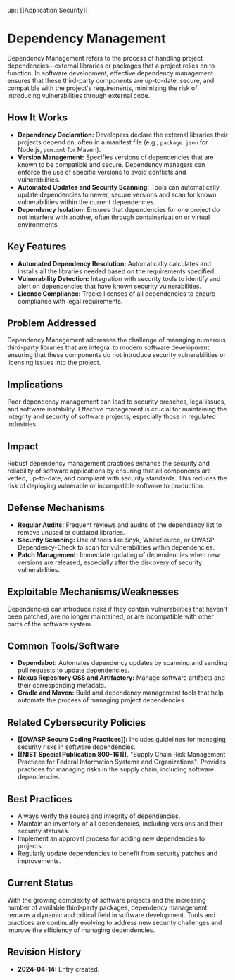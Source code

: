 up:: [[Application Security]]
# Dependency Management

Dependency Management refers to the process of handling project dependencies—external libraries or packages that a project relies on to function. In software development, effective dependency management ensures that these third-party components are up-to-date, secure, and compatible with the project's requirements, minimizing the risk of introducing vulnerabilities through external code.

## How It Works

- **Dependency Declaration:** Developers declare the external libraries their projects depend on, often in a manifest file (e.g., `package.json` for Node.js, `pom.xml` for Maven).
- **Version Management:** Specifies versions of dependencies that are known to be compatible and secure. Dependency managers can enforce the use of specific versions to avoid conflicts and vulnerabilities.
- **Automated Updates and Security Scanning:** Tools can automatically update dependencies to newer, secure versions and scan for known vulnerabilities within the current dependencies.
- **Dependency Isolation:** Ensures that dependencies for one project do not interfere with another, often through containerization or virtual environments.

## Key Features

- **Automated Dependency Resolution:** Automatically calculates and installs all the libraries needed based on the requirements specified.
- **Vulnerability Detection:** Integration with security tools to identify and alert on dependencies that have known security vulnerabilities.
- **License Compliance:** Tracks licenses of all dependencies to ensure compliance with legal requirements.

## Problem Addressed

Dependency Management addresses the challenge of managing numerous third-party libraries that are integral to modern software development, ensuring that these components do not introduce security vulnerabilities or licensing issues into the project.

## Implications

Poor dependency management can lead to security breaches, legal issues, and software instability. Effective management is crucial for maintaining the integrity and security of software projects, especially those in regulated industries.

## Impact

Robust dependency management practices enhance the security and reliability of software applications by ensuring that all components are vetted, up-to-date, and compliant with security standards. This reduces the risk of deploying vulnerable or incompatible software to production.

## Defense Mechanisms

- **Regular Audits:** Frequent reviews and audits of the dependency list to remove unused or outdated libraries.
- **Security Scanning:** Use of tools like Snyk, WhiteSource, or OWASP Dependency-Check to scan for vulnerabilities within dependencies.
- **Patch Management:** Immediate updating of dependencies when new versions are released, especially after the discovery of security vulnerabilities.

## Exploitable Mechanisms/Weaknesses

Dependencies can introduce risks if they contain vulnerabilities that haven't been patched, are no longer maintained, or are incompatible with other parts of the software system.

## Common Tools/Software

- **Dependabot:** Automates dependency updates by scanning and sending pull requests to update dependencies.
- **Nexus Repository OSS and Artifactory:** Manage software artifacts and their corresponding metadata.
- **Gradle and Maven:** Build and dependency management tools that help automate the process of managing project dependencies.

## Related Cybersecurity Policies

- **[[OWASP Secure Coding Practices]]:** Includes guidelines for managing security risks in software dependencies.
- **[[NIST Special Publication 800-161]],** "Supply Chain Risk Management Practices for Federal Information Systems and Organizations": Provides practices for managing risks in the supply chain, including software dependencies.

## Best Practices

- Always verify the source and integrity of dependencies.
- Maintain an inventory of all dependencies, including versions and their security statuses.
- Implement an approval process for adding new dependencies to projects.
- Regularly update dependencies to benefit from security patches and improvements.

## Current Status

With the growing complexity of software projects and the increasing number of available third-party packages, dependency management remains a dynamic and critical field in software development. Tools and practices are continually evolving to address new security challenges and improve the efficiency of managing dependencies.

## Revision History

- **2024-04-14:** Entry created.